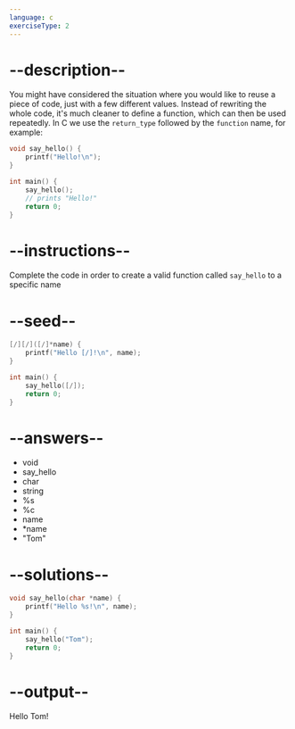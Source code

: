 ```yaml
---
language: c
exerciseType: 2
---
```


# --description--

You might have considered the situation where you would like to reuse a piece of code, just with a few different values.
Instead of rewriting the whole code, it's much cleaner to define a function, which can then be used repeatedly.
In C we use the `return_type` followed by the `function` name, for example:
```c
void say_hello() {
	printf("Hello!\n");
}

int main() {
	say_hello();
	// prints "Hello!"
	return 0;
}
```

# --instructions--

Complete the code in order to create a valid function called `say_hello` to a specific name

# --seed--

```c
[/][/]([/]*name) {
    printf("Hello [/]!\n", name);
}

int main() {
    say_hello([/]);
    return 0;
}
```

# --answers--

- void 
- say_hello
- char 
- string 
- %s
- %c
- name
- *name
- "Tom"

# --solutions--

```c
void say_hello(char *name) {
    printf("Hello %s!\n", name);
}

int main() {
    say_hello("Tom");
    return 0;
}
```

# --output--

Hello Tom!
